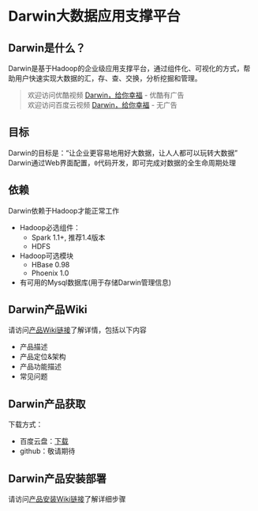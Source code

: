 # Darwin大数据应用支撑平台
## Darwin是什么？
Darwin是基于Hadoop的企业级应用支撑平台，通过组件化、可视化的方式，帮助用户快速实现大数据的汇，存、查、交换，分析挖掘和管理。

>欢迎访问优酷视频 [Darwin，给你幸福](http://v.youku.com/v_show/id_XMTI5Njc1Mjc4NA==.html) - 优酷有广告 <br>
>欢迎访问百度云视频 [Darwin，给你幸福](http://pan.baidu.com/s/1sjuW22T) - 无广告 <br>

## 目标
Darwin的目标是：“让企业更容易地用好大数据，让人人都可以玩转大数据”<br>
Darwin通过Web界面配置，`0`代码开发，即可完成对数据的全生命周期处理

## 依赖
Darwin依赖于Hadoop才能正常工作<br>
  * Hadoop必选组件：
    * Spark 1.1+, 推荐1.4版本
    * HDFS
  * Hadoop可选模块
    * HBase 0.98
    * Phoenix 1.0
  * 有可用的Mysql数据库(用于存储Darwin管理信息)

## Darwin产品Wiki
请访问[产品Wiki链接](https://github.com/9zdata-darwin/Darwin/wiki/Darwin大数据应用支撑平台介绍)了解详情，包括以下内容
  * 产品描述
  * 产品定位&架构
  * 产品功能描述
  * 常见问题

## Darwin产品获取
 下载方式：
  * 百度云盘：[下载](http://pan.baidu.com/s/1gd1wz3H)
  * github：敬请期待

## Darwin产品安装部署
  请访问[产品安装Wiki链接](https://github.com/9zdata-darwin/Darwin/wiki/Darwin安装部署步骤)了解详细步骤
  
